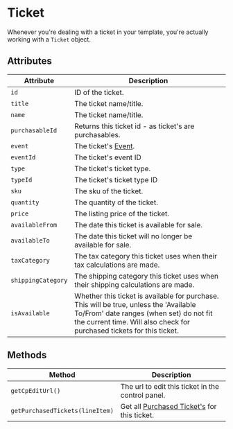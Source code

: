 # Ticket

Whenever you're dealing with a ticket in your template, you're actually working with a `Ticket` object.

## Attributes

Attribute | Description
--- | ---
`id` | ID of the ticket.
`title` | The ticket name/title.
`name` | The ticket name/title.
`purchasableId` | Returns this ticket id - as ticket's are purchasables.
`event` | The ticket's [Event](docs:developers/event).
`eventId` | The ticket's event ID
`type` | The ticket's ticket type.
`typeId` | The ticket's ticket type ID
`sku` | The sku of the ticket.
`quantity` | The quantity of the ticket.
`price` | The listing price of the ticket.
`availableFrom` | The date this ticket is available for sale.
`availableTo` | The date this ticket will no longer be available for sale.
`taxCategory` | The tax category this ticket uses when their tax calculations are made.
`shippingCategory` | The shipping category this ticket uses when their shipping calculations are made.
`isAvailable` | Whether this ticket is available for purchase. This will be true, unless the 'Available To/From' date ranges (when set) do not fit the current time. Will also check for purchased tickets for this ticket.

## Methods

Method | Description
--- | ---
`getCpEditUrl()` | The url to edit this ticket in the control panel.
`getPurchasedTickets(lineItem)` | Get all [Purchased Ticket's](docs:developers/purchased-ticket) for this ticket.
